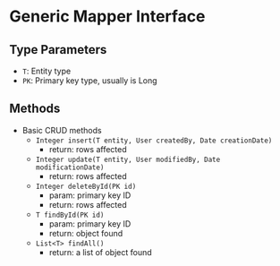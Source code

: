 # Generic Mapper Interface

## Type Parameters

- `T`: Entity type
- `PK`: Primary key type, usually is Long

## Methods

- Basic CRUD methods
	* `Integer insert(T entity, User createdBy, Date creationDate)`
		+ return: rows affected
	* `Integer update(T entity, User modifiedBy, Date modificationDate)`
		+ return: rows affected
	* `Integer deleteById(PK id)`
		+ param: primary key ID
		+ return: rows affected
	* `T findById(PK id)`
		+ param: primary key ID
		+ return: object found
	* `List<T> findAll()`
		+ return: a list of object found
  

